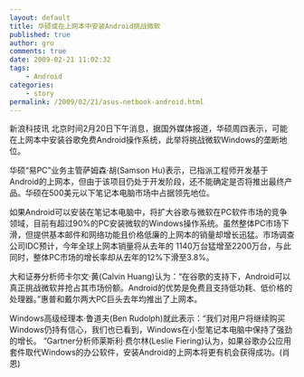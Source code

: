 ```yaml
---
layout: default
title: 华硕或在上网本中安装Android挑战微软
published: true
author: gro
comments: true
date: 2009-02-21 11:02:32
tags:
    - Android
categories:
    - story
permalink: /2009/02/21/asus-netbook-android.html
---
```

新浪科技讯 北京时间2月20日下午消息，据国外媒体报道，华硕周四表示，可能在上网本中安装谷歌免费Android操作系统，此举将挑战微软Windows的垄断地位。

华硕“易PC”业务主管萨姆森·胡(Samson Hu)表示，已指派工程师开发基于Android的上网本，但由于该项目仍处于开发阶段，还不能确定是否将推出最终产品。华硕在500美元以下笔记本电脑市场中占据领先地位。



如果Android可以安装在笔记本电脑中，将扩大谷歌与微软在PC软件市场的竞争领域，目前有超过90%的PC安装微软的Windows操作系统。虽然整体PC市场下滑，但提供基本邮件和网络功能且价格低廉的上网本的销量却增长迅猛。市场调查公司IDC预计，今年全球上网本销量将从去年的 1140万台猛增至2200万台，与此同时，整体PC市场的增长率却从去年的12%下滑至3.8%。

大和证券分析师卡尔文·黄(Calvin Huang)认为：“在谷歌的支持下，Android可以真正挑战微软并抢占其市场份额。Android的优势是免费且支持低功耗、低价格的处理器。”惠普和戴尔两大PC巨头去年均推出了上网本。

Windows高级经理本·鲁道夫(Ben Rudolph)就此表示：“我们对用户将继续购买Windows仍持有信心，我们也已看到，Windows在小型笔记本电脑中保持了强劲的增长。 ”Gartner分析师莱斯利·费尔林(Leslie Fiering)认为，如果谷歌办公应用套件取代Windows的办公软件，安装Android的上网本将更有机会获得成功。(肖恩)
